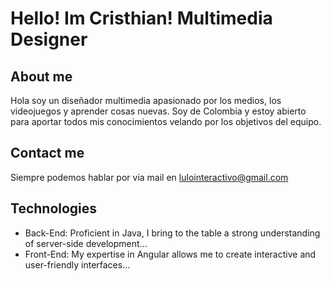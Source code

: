 # Hello! Im Cristhian! Multimedia Designer

## About me
Hola soy un diseñador multimedia apasionado por los medios, los videojuegos y aprender cosas nuevas. Soy de Colombia y estoy abierto para aportar todos mis conocimientos velando por los objetivos del equipo.

## Contact me
Siempre podemos hablar por via mail en lulointeractivo@gmail.com


## Technologies
- Back-End: Proficient in Java, I bring to the table a strong understanding of server-side development...
- Front-End: My expertise in Angular allows me to create interactive and user-friendly interfaces...